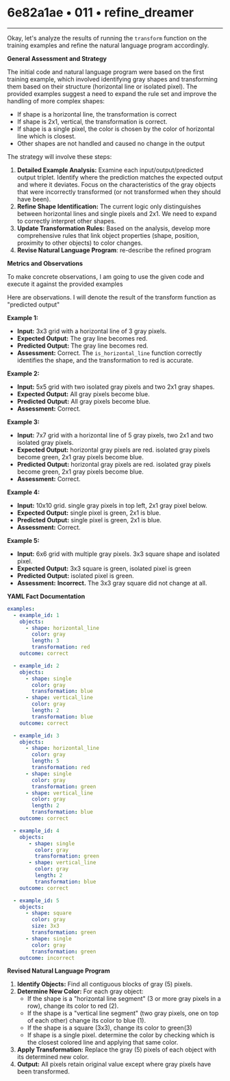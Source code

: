 # 6e82a1ae • 011 • refine_dreamer

---
Okay, let's analyze the results of running the `transform` function on the training examples and refine the natural language program accordingly.

**General Assessment and Strategy**

The initial code and natural language program were based on the first training example, which involved identifying gray shapes and transforming them based on their structure (horizontal line or isolated pixel). The provided examples suggest a need to expand the rule set and improve the handling of more complex shapes:

- If shape is a horizontal line, the transformation is correct
- If shape is 2x1, vertical, the transformation is correct.
- If shape is a single pixel, the color is chosen by the color of horizontal line which is closest.
- Other shapes are not handled and caused no change in the output

The strategy will involve these steps:

1.  **Detailed Example Analysis:** Examine each input/output/predicted output triplet. Identify where the prediction matches the expected output and where it deviates. Focus on the characteristics of the gray objects that were incorrectly transformed (or not transformed when they should have been).
2.  **Refine Shape Identification:** The current logic only distinguishes between horizontal lines and single pixels and 2x1. We need to expand to correctly interpret other shapes.
3.  **Update Transformation Rules:** Based on the analysis, develop more comprehensive rules that link object properties (shape, position, proximity to other objects) to color changes.
4. **Revise Natural Language Program**: re-describe the refined program

**Metrics and Observations**

To make concrete observations, I am going to use the given code and execute it against the provided examples

Here are observations. I will denote the result of the transform function as "predicted output"

**Example 1:**

-   **Input:** 3x3 grid with a horizontal line of 3 gray pixels.
-   **Expected Output:** The gray line becomes red.
-   **Predicted Output:** The gray line becomes red.
-   **Assessment:** Correct. The `is_horizontal_line` function correctly identifies the shape, and the transformation to red is accurate.

**Example 2:**

-   **Input:** 5x5 grid with two isolated gray pixels and two 2x1 gray shapes.
-   **Expected Output:** All gray pixels become blue.
-   **Predicted Output:** All gray pixels become blue.
-   **Assessment:** Correct.

**Example 3:**

-   **Input:** 7x7 grid with a horizontal line of 5 gray pixels, two 2x1 and two isolated gray pixels.
-   **Expected Output:**  horizontal gray pixels are red. isolated gray pixels become green, 2x1 gray pixels become blue.
-   **Predicted Output:** horizontal gray pixels are red. isolated gray pixels become green, 2x1 gray pixels become blue.
-   **Assessment:** Correct.

**Example 4:**

-   **Input:** 10x10 grid. single gray pixels in top left, 2x1 gray pixel below.
-   **Expected Output:** single pixel is green, 2x1 is blue.
-   **Predicted Output:** single pixel is green, 2x1 is blue.
-   **Assessment:** Correct.

**Example 5:**

-   **Input:** 6x6 grid with multiple gray pixels. 3x3 square shape and isolated pixel.
-   **Expected Output:**  3x3 square is green, isolated pixel is green
-   **Predicted Output:** isolated pixel is green.
-   **Assessment:** **Incorrect.** The 3x3 gray square did not change at all.

**YAML Fact Documentation**

```yaml
examples:
  - example_id: 1
    objects:
      - shape: horizontal_line
        color: gray
        length: 3
        transformation: red
    outcome: correct

  - example_id: 2
    objects:
      - shape: single
        color: gray
        transformation: blue
      - shape: vertical_line
        color: gray
        length: 2
        transformation: blue
    outcome: correct

  - example_id: 3
    objects:
      - shape: horizontal_line
        color: gray
        length: 5
        transformation: red
      - shape: single
        color: gray
        transformation: green
      - shape: vertical_line
        color: gray
        length: 2
        transformation: blue
    outcome: correct

  - example_id: 4
    objects:
       - shape: single
         color: gray
         transformation: green
       - shape: vertical_line
         color: gray
         length: 2
         transformation: blue
    outcome: correct

  - example_id: 5
    objects:
      - shape: square
        color: gray
        size: 3x3
        transformation: green
      - shape: single
        color: gray
        transformation: green
    outcome: incorrect
```

**Revised Natural Language Program**

1.  **Identify Objects:** Find all contiguous blocks of gray (5) pixels.
2.  **Determine New Color:** For each gray object:
    *   If the shape is a "horizontal line segment" (3 or more gray pixels in a row), change its color to red (2).
    *   If the shape is a "vertical line segment" (two gray pixels, one on top of each other) change its color to blue (1).
    *   If the shape is a square (3x3), change its color to green(3)
    * If shape is a single pixel. determine the color by checking which is the closest colored line and applying that same color.
3.  **Apply Transformation:** Replace the gray (5) pixels of each object with its determined new color.
4. **Output:** All pixels retain original value except where gray pixels have been transformed.

